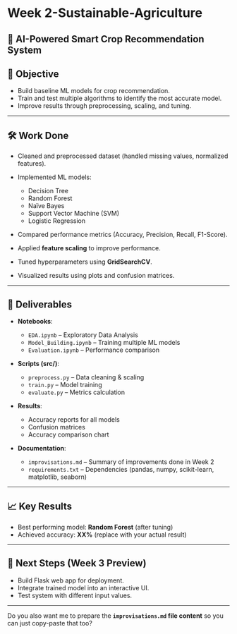 #  Week 2-Sustainable-Agriculture

## 🌱 AI-Powered Smart Crop Recommendation System

## 📌 Objective

* Build baseline ML models for crop recommendation.
* Train and test multiple algorithms to identify the most accurate model.
* Improve results through preprocessing, scaling, and tuning.

---

## 🛠️ Work Done

* Cleaned and preprocessed dataset (handled missing values, normalized features).
* Implemented ML models:

  * Decision Tree
  * Random Forest
  * Naïve Bayes
  * Support Vector Machine (SVM)
  * Logistic Regression
* Compared performance metrics (Accuracy, Precision, Recall, F1-Score).
* Applied **feature scaling** to improve performance.
* Tuned hyperparameters using **GridSearchCV**.
* Visualized results using plots and confusion matrices.

---

## 📂 Deliverables

* **Notebooks**:

  * `EDA.ipynb` – Exploratory Data Analysis
  * `Model_Building.ipynb` – Training multiple ML models
  * `Evaluation.ipynb` – Performance comparison

* **Scripts (src/)**:

  * `preprocess.py` – Data cleaning & scaling
  * `train.py` – Model training
  * `evaluate.py` – Metrics calculation

* **Results**:

  * Accuracy reports for all models
  * Confusion matrices
  * Accuracy comparison chart

* **Documentation**:

  * `improvisations.md` – Summary of improvements done in Week 2
  * `requirements.txt` – Dependencies (pandas, numpy, scikit-learn, matplotlib, seaborn)

---
## 📈 Key Results

* Best performing model: **Random Forest** (after tuning)
* Achieved accuracy: **XX%** (replace with your actual result)

---

## 🚀 Next Steps (Week 3 Preview)

* Build Flask web app for deployment.
* Integrate trained model into an interactive UI.
* Test system with different input values.

---

Do you also want me to prepare the **`improvisations.md` file content** so you can just copy-paste that too?
